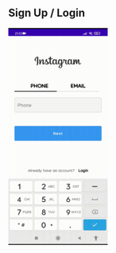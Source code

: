 ## Sign Up / Login
<div style="display: flex; flex-direction: row;">
    <img src="gifs/register.gif" alt="SignUp" width="200" />
  
</div>
